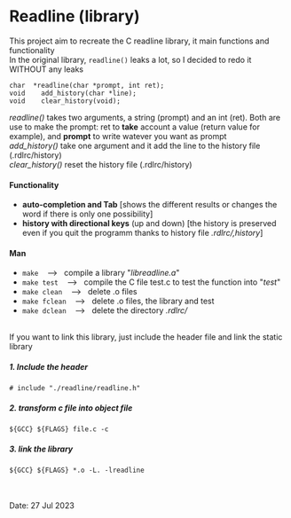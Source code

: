 # Readline (library)
This project aim to recreate the C readline library, it main functions and functionality<br>
In the original library, `readline()` leaks a lot, so I decided to redo it WITHOUT any leaks
```
char  *readline(char *prompt, int ret);
void	add_history(char *line);
void	clear_history(void);
```
*readline()* takes two arguments, a string (prompt) and an int (ret). Both are use to make the prompt: ret to **take** account a value (return value for example), and **prompt** to write watever you want as prompt<br>
*add_history()* take one argument and it add the line to the history file (.rdlrc/history)<br>
*clear_history()* reset the history file (.rdlrc/history)
#### Functionality
* **auto-completion and Tab** [shows the different results or changes the word if there is only one possibility]
* **history with directional keys** (up and down) [the history is preserved even if you quit the programm thanks to history file *.rdlrc/,history*]
#### Man
* `make` &nbsp;&nbsp; --> &nbsp;&nbsp;compile a library "*libreadline.a*"
* `make test` &nbsp;&nbsp; --> &nbsp;&nbsp;compile the C file test.c to test the function into "*test*"
* `make clean` &nbsp;&nbsp; --> &nbsp;&nbsp;delete .o files
* `make fclean` &nbsp;&nbsp; --> &nbsp;&nbsp;delete .o files, the library and test
* `make dclean` &nbsp;&nbsp; --> &nbsp;&nbsp;delete the directory *.rdlrc/*

<br>If you want to link this library, just include the header file and link the static library
##### 1. Include the header
```
# include "./readline/readline.h"
```
##### 2. transform c file into object file
```
${GCC} ${FLAGS} file.c -c
```
##### 3. link the library
```
${GCC} ${FLAGS} *.o -L. -lreadline
```
<br><br>Date: 27 Jul 2023
